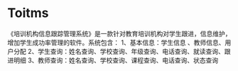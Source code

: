 # Toitms
 《培训机构信息跟踪管理系统》是一款针对教育培训机构对学生跟进，信息维护，增加学生成功率管理的软件。系统包含： 1、基本信息：学生信息 、教师信息、用户分配 2、学生查询：姓名查询、学校查询、年级查询、电话查询、就读查询、跟进明细 3、教师查询：姓名查询、学校查询、课程查询、电话查询、状态查询
